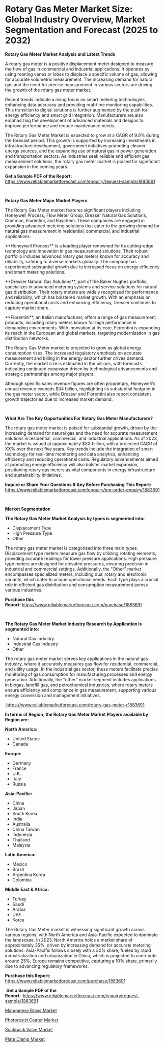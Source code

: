 <p><h1>Rotary Gas Meter Market Size: Global Industry Overview, Market Segmentation and Forecast (2025 to 2032)</h1></p><p><strong>Rotary Gas Meter Market Analysis and Latest Trends</strong></p>
<p><p>A rotary gas meter is a positive displacement meter designed to measure the flow of gas in commercial and industrial applications. It operates by using rotating vanes or lobes to displace a specific volume of gas, allowing for accurate volumetric measurement. The increasing demand for natural gas and the need for precise measurement in various sectors are driving the growth of the rotary gas meter market.</p><p>Recent trends indicate a rising focus on smart metering technologies, enhancing data accuracy and providing real-time monitoring capabilities. This transition to digital solutions is further augmented by the push for energy efficiency and smart grid integration. Manufacturers are also emphasizing the development of advanced materials and designs to improve performance and reduce maintenance needs.</p><p>The Rotary Gas Meter Market is expected to grow at a CAGR of 9.9% during the forecast period. This growth is supported by increasing investments in infrastructure development, government initiatives promoting cleaner energy sources, and the expanding use of natural gas in power generation and transportation sectors. As industries seek reliable and efficient gas measurement solutions, the rotary gas meter market is poised for significant expansion in the coming years.</p></p>
<p><strong>Get a Sample PDF of the Report:&nbsp;</strong> <a href="https://www.reliablemarketforecast.com/enquiry/request-sample/1883691?utm_campaign=1899&utm_medium=2&utm_source=Github&utm_content=ia&utm_term=22022025&utm_id=rotary-gas-meter">https://www.reliablemarketforecast.com/enquiry/request-sample/1883691</a></p>
<p>&nbsp;</p>
<p><strong>Rotary Gas Meter Major Market Players</strong></p>
<p><p>The Rotary Gas Meter market features significant players including Honeywell Process, Flow Meter Group, Dresser Natural Gas Solutions, Common, Fiorentini, and Raychem. These companies are engaged in providing advanced metering solutions that cater to the growing demand for natural gas measurement in residential, commercial, and industrial applications.</p><p>**Honeywell Process** is a leading player renowned for its cutting-edge technology and innovation in gas measurement solutions. Their robust portfolio includes advanced rotary gas meters known for accuracy and reliability, catering to diverse markets globally. The company has experienced substantial growth due to increased focus on energy efficiency and smart metering solutions.</p><p>**Dresser Natural Gas Solutions**, part of the Baker Hughes portfolio, specializes in advanced metering systems and service solutions for natural gas distribution. Their rotary meters are widely recognized for performance and reliability, which has bolstered market growth. With an emphasis on reducing operational costs and enhancing efficiency, Dresser continues to capture market share.</p><p>**Fiorentini**, an Italian manufacturer, offers a range of gas measurement products, including rotary meters known for high performance in demanding environments. With innovation at its core, Fiorentini is expanding its reach in the European and global markets, targeting modernization in gas distribution networks.</p><p>The Rotary Gas Meter market is projected to grow as global energy consumption rises. The increased regulatory emphasis on accurate measurement and billing in the energy sector further drives demand. Currently, the market size is estimated in the billions, with forecasts indicating continued expansion driven by technological advancements and strategic partnerships among major players.</p><p>Although specific sales revenue figures are often proprietary, Honeywell's annual revenue exceeds $34 billion, highlighting its substantial footprint in the gas meter sector, while Dresser and Fiorentini also report consistent growth trajectories due to increased market demand.</p></p>
<p>&nbsp;</p>
<p><strong>What Are The Key Opportunities For Rotary Gas Meter Manufacturers?</strong></p>
<p><p>The rotary gas meter market is poised for substantial growth, driven by the increasing demand for natural gas and the need for accurate measurement solutions in residential, commercial, and industrial applications. As of 2023, the market is valued at approximately $XX billion, with a projected CAGR of XX% over the next five years. Key trends include the integration of smart technology for real-time monitoring and data analytics, enhancing efficiency and reducing operational costs. Regulatory advancements aimed at promoting energy efficiency will also bolster market expansion, positioning rotary gas meters as vital components in energy infrastructure and sustainability initiatives.</p></p>
<p><strong>Inquire or Share Your Questions If Any Before Purchasing This Report:</strong> <a href="https://www.reliablemarketforecast.com/enquiry/pre-order-enquiry/1883691?utm_campaign=1899&utm_medium=2&utm_source=Github&utm_content=ia&utm_term=22022025&utm_id=rotary-gas-meter">https://www.reliablemarketforecast.com/enquiry/pre-order-enquiry/1883691</a></p>
<p>&nbsp;</p>
<p><strong>Market Segmentation</strong></p>
<p><strong>The Rotary Gas Meter Market Analysis by types is segmented into:</strong></p>
<p><ul><li>Displacement Type</li><li>High Pressure Type</li><li>Other</li></ul></p>
<p><p>The rotary gas meter market is categorized into three main types. Displacement type meters measure gas flow by utilizing rotating elements, providing accurate readings for lower pressure applications. High pressure type meters are designed for elevated pressures, ensuring precision in industrial and commercial settings. Additionally, the "Other" market encompasses specialized meters, including dual rotary and electronic variants, which cater to unique operational needs. Each type plays a crucial role in efficient gas distribution and consumption measurement across various industries.</p></p>
<p><strong>Purchase this Report:&nbsp;</strong><a href="https://www.reliablemarketforecast.com/purchase/1883691?utm_campaign=1899&utm_medium=2&utm_source=Github&utm_content=ia&utm_term=22022025&utm_id=rotary-gas-meter">https://www.reliablemarketforecast.com/purchase/1883691</a></p>
<p>&nbsp;</p>
<p><strong>The Rotary Gas Meter Market Industry Research by Application is segmented into:</strong></p>
<p><ul><li>Natural Gas Industry</li><li>Industrial Gas Industry</li><li>Other</li></ul></p>
<p><p>The rotary gas meter market serves key applications in the natural gas industry, where it accurately measures gas flow for residential, commercial, and utility usage. In the industrial gas sector, these meters facilitate precise monitoring of gas consumption for manufacturing processes and energy generation. Additionally, the "other" market segment includes applications in biogas, landfill gas, and petrochemical industries, where rotary meters ensure efficiency and compliance in gas measurement, supporting various energy conversion and management initiatives.</p></p>
<p><a href="https://www.reliablemarketforecast.com/rotary-gas-meter-r1883691?utm_campaign=1899&utm_medium=2&utm_source=Github&utm_content=ia&utm_term=22022025&utm_id=rotary-gas-meter">&nbsp;https://www.reliablemarketforecast.com/rotary-gas-meter-r1883691</a></p>
<p><strong>In terms of Region, the Rotary Gas Meter Market Players available by Region are:</strong></p>
<p>
    <p> <strong> North America: </strong>
        <ul>
            <li>United States</li>
            <li>Canada</li>
        </ul>
        </p> 
    <p> <strong> Europe: </strong>
        <ul>
            <li>Germany</li>
            <li>France</li>
            <li>U.K.</li>
            <li>Italy</li>
            <li>Russia</li>
        </ul>
        </p> 
    <p> <strong> Asia-Pacific: </strong>
        <ul>
            <li>China</li>
            <li>Japan</li>
            <li>South Korea</li>
            <li>India</li>
            <li>Australia</li>
            <li>China Taiwan</li>
            <li>Indonesia</li>
            <li>Thailand</li>
            <li>Malaysia</li>
        </ul>
        </p> 
    <p> <strong> Latin America: </strong>
        <ul>
            <li>Mexico</li>
            <li>Brazil</li>
            <li>Argentina Korea</li>
            <li>Colombia</li>
        </ul>
        </p> 
    <p> <strong> Middle East & Africa: </strong>
        <ul>
            <li>Turkey</li>
            <li>Saudi</li>
            <li>Arabia</li>
            <li>UAE</li>
            <li>Korea</li>
        </ul>
    </p>
    </p>
<p><p>The Rotary Gas Meter market is witnessing significant growth across various regions, with North America and Asia-Pacific expected to dominate the landscape. In 2023, North America holds a market share of approximately 35%, driven by increasing demand for accurate metering solutions. Asia-Pacific follows closely with a 30% share, fueled by rapid industrialization and urbanization in China, which is projected to contribute around 25%. Europe remains competitive, capturing a 10% share, primarily due to advancing regulatory frameworks.</p></p>
<p><strong>Purchase this Report: </strong><a href="https://www.reliablemarketforecast.com/purchase/1883691?utm_campaign=1899&utm_medium=2&utm_source=Github&utm_content=ia&utm_term=22022025&utm_id=rotary-gas-meter">https://www.reliablemarketforecast.com/purchase/1883691</a></p>
<p>&nbsp;<strong>Get a Sample PDF of the Report:&nbsp;&nbsp;</strong><a href="https://www.reliablemarketforecast.com/enquiry/request-sample/1883691?utm_campaign=1899&utm_medium=2&utm_source=Github&utm_content=ia&utm_term=22022025&utm_id=rotary-gas-meter">https://www.reliablemarketforecast.com/enquiry/request-sample/1883691</a></p>
<p><strong></strong></p>
<p><p><a href="https://github.com/kumusdadlas/Market-Research-Report-List-1/blob/main/manganese-brass-market.md?utm_campaign=1899&utm_medium=2&utm_source=Github&utm_content=ia&utm_term=22022025&utm_id=rotary-gas-meter">Manganese Brass Market</a></p><p><a href="https://github.com/zhininzacher/Market-Research-Report-List-1/blob/main/photoresist-coater-market.md?utm_campaign=1899&utm_medium=2&utm_source=Github&utm_content=ia&utm_term=22022025&utm_id=rotary-gas-meter">Photoresist Coater Market</a></p><p><a href="https://github.com/sgroitrieu7f/Market-Research-Report-List-1/blob/main/suckback-valve-market.md?utm_campaign=1899&utm_medium=2&utm_source=Github&utm_content=ia&utm_term=22022025&utm_id=rotary-gas-meter">Suckback Valve Market</a></p><p><a href="https://github.com/YashRP12/Market-Research-Report-List-7/blob/main/plate-clamp-market.md?utm_campaign=1899&utm_medium=2&utm_source=Github&utm_content=ia&utm_term=22022025&utm_id=rotary-gas-meter">Plate Clamp Market</a></p></p>